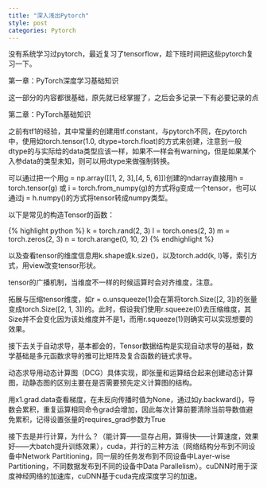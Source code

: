 ```yaml
---
title: "深入浅出Pytorch"
style: post
categories: Pytorch
---
```


没有系统学习过pytorch，最近复习了tensorflow，趁下班时间把这些pytorch复习一下。

第一章：PyTorch深度学习基础知识

这一部分的内容都很基础，原先就已经掌握了，之后会多记录一下有必要记录的点

第二章：PyTorch基础知识

之前有tf1的经验，其中常量的创建用tf.constant，与pytorch不同，在pytorch中，使用如torch.tensor(1.0, dtype=torch.float)的方式来创建，注意到一般dtype的与实际给的data类型应该一样，如果不一样会有warning，但是如果某个入参data的类型未知，则可以用dtype来做强制转换。

可以通过把一个用g = np.array([[1, 2, 3],[4, 5, 6]])创建的ndarray直接用h = torch.tensor(g) 或 i = torch.from_numpy(g)的方式将g变成一个tensor，也可以通过j = h.numpy()的方式将tensor转成numpy类型。

以下是常见的构造Tensor的函数：

{% highlight python %}
k = torch.rand(2, 3)
l = torch.ones(2, 3)
m = torch.zeros(2, 3)
n = torch.arange(0, 10, 2)
{% endhighlight %}

以及查看tensor的维度信息用k.shape或k.size()，以及torch.add(k, l)等，索引方式，用view改变tensor形状。

tensor的广播机制，当维度不一样的时候运算时会对齐维度，注意。

拓展与压缩tensor维度，如r = o.unsqueeze(1)会在第将torch.Size([2, 3])的张量变成torch.Size([2, 1, 3])的。此时，假设我们使用r.squeeze(0)去压缩维度，其Size并不会变化因为该处维度并不是1，而用r.squeeze(1)则确实可以实现想要的效果。

接下去关于自动求导，基本都会的，Tensor数据结构是实现自动求导的基础，数学基础是多元函数求导的雅可比矩阵及复合函数的链式求导。

动态求导用动态计算图（DCG）具体实现，即张量和运算结合起来创建动态计算图，动静态图的区别主要在是否需要预先定义计算图的结构。

用x1.grad.data查看梯度，在未反向传播时值为None，通过如y.backward()，导数会累积，重复运算相同命令grad会增加，因此每次计算前要清除当前导数值避免累积，记得设置张量的requires_grad参数为True

接下去是并行计算，为什么？（能计算——显存占用，算得快——计算速度，效果好——大batch提升训练效果），cuda，并行的三种方法（网络结构分布到不同设备中Network Partitioning，同一层的任务发布到不同设备中Layer-wise Partitioning，不同数据发布到不同的设备中Data Parallelism）。cuDNN时用于深度神经网络的加速库，cuDNN基于cuda完成深度学习的加速。
